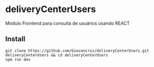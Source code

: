 # deliveryCenterUsers
Módulo Frontend para consulta de usuários usando REACT

## Install
```
git clone https://github.com/Giovancruz/deliveryCenterUsers.git deliveryCenterUsers && cd deliveryCenterUsers
npm run dev
```
